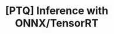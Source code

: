 ---
layout : single
title: "[PTQ] Inference with ONNX/TensorRT"
categories: 
  - Post Training Quantization SAM
toc: true
toc_sticky: true
use_math: true
---